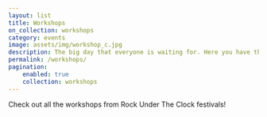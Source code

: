 ```yaml
---
layout: list
title: Workshops
on_collection: workshops
category: events
image: assets/img/workshop_c.jpg
description: The big day that everyone is waiting for. Here you have the oportunity to see and appreciate big artists and local bands.
permalink: /workshops/
pagination:
    enabled: true
    collection: workshops
---
```

Check out all the workshops from Rock Under The Clock festivals!